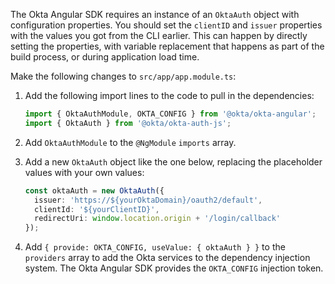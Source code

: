 The Okta Angular SDK requires an instance of an `OktaAuth` object with configuration properties. You should set the `clientID` and `issuer` properties with the values you got from the CLI earlier. This can happen by directly setting the properties, with variable replacement that happens as part of the build process, or during application load time.

Make the following changes to `src/app/app.module.ts`:

1. Add the following import lines to the code to pull in the dependencies:

   ```ts
   import { OktaAuthModule, OKTA_CONFIG } from '@okta/okta-angular';
   import { OktaAuth } from '@okta/okta-auth-js';
   ```

2. Add `OktaAuthModule` to the `@NgModule` `imports` array.

3. Add a new `OktaAuth` object like the one below, replacing the placeholder values with your own values:

   ```ts
   const oktaAuth = new OktaAuth({
     issuer: 'https://${yourOktaDomain}/oauth2/default',
     clientId: '${yourClientID}',
     redirectUri: window.location.origin + '/login/callback'
   });
   ```

4. Add `{ provide: OKTA_CONFIG, useValue: { oktaAuth } }` to the `providers` array to add the Okta services to the dependency injection system. The Okta Angular SDK provides the `OKTA_CONFIG` injection token.
